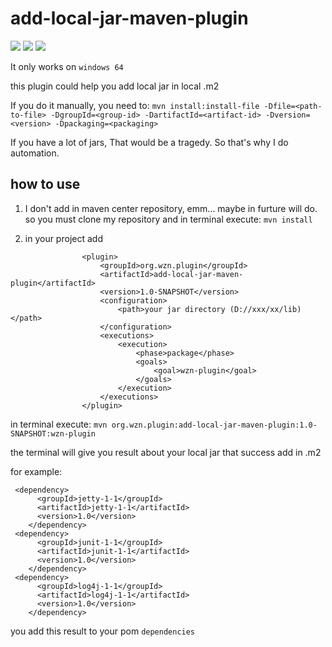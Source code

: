 

# add-local-jar-maven-plugin
![](https://img.shields.io/badge/platform-windows-lightgrey.svg)
![](https://img.shields.io/badge/language-Java-orange.svg)
![](https://img.shields.io/badge/license-MIT-000000.svg)

It only works on `windows 64`

this plugin could help you add local jar in local .m2



If you do it manually, you need to:
`mvn install:install-file -Dfile=<path-to-file> -DgroupId=<group-id> -DartifactId=<artifact-id> -Dversion=<version> -Dpackaging=<packaging>`

If you have a lot of jars, That would be a tragedy.
So that's why I do automation.


## how to use

1. I don't add in maven center repository, emm... maybe in furture will do.
so you must clone my repository and in terminal execute:
`mvn install`

2. in your project add
```
                <plugin>
                    <groupId>org.wzn.plugin</groupId>
                    <artifactId>add-local-jar-maven-plugin</artifactId>
                    <version>1.0-SNAPSHOT</version>
                    <configuration>
                        <path>your jar directory (D://xxx/xx/lib)</path>
                    </configuration>
                    <executions>
                        <execution>
                            <phase>package</phase>
                            <goals>
                                <goal>wzn-plugin</goal>
                            </goals>
                        </execution>
                    </executions>
                </plugin>
```


in terminal execute:
`mvn org.wzn.plugin:add-local-jar-maven-plugin:1.0-SNAPSHOT:wzn-plugin`

the terminal will give you result about your local jar that success add in .m2

for example:

```
 <dependency>
      <groupId>jetty-1-1</groupId>
      <artifactId>jetty-1-1</artifactId>
      <version>1.0</version>
    </dependency>
 <dependency>
      <groupId>junit-1-1</groupId>
      <artifactId>junit-1-1</artifactId>
      <version>1.0</version>
    </dependency>
 <dependency>
      <groupId>log4j-1-1</groupId>
      <artifactId>log4j-1-1</artifactId>
      <version>1.0</version>
    </dependency>
```

you add this result to your pom `dependencies`
